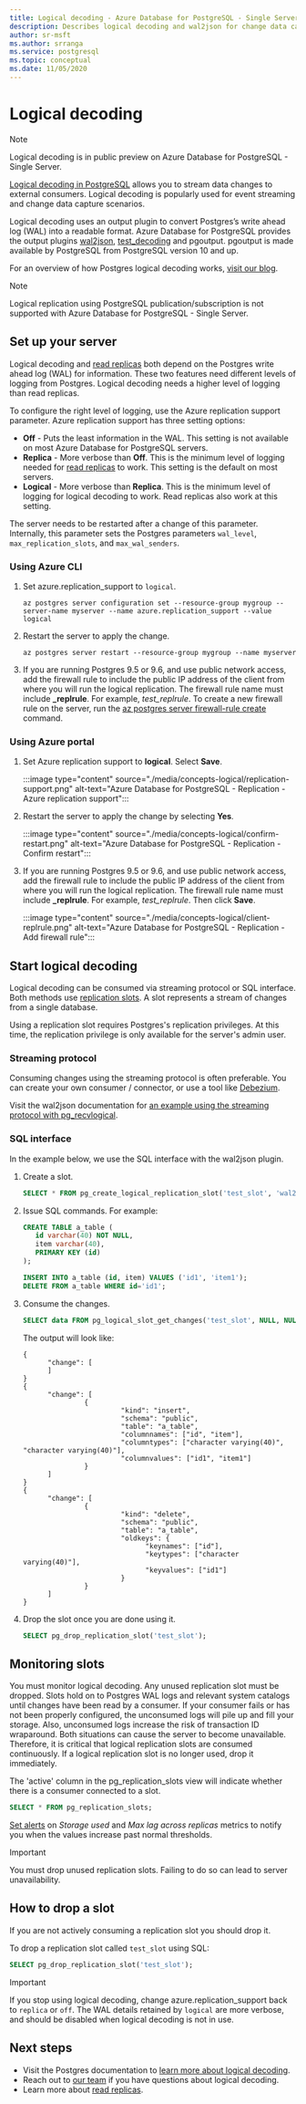 ```yaml
---
title: Logical decoding - Azure Database for PostgreSQL - Single Server
description: Describes logical decoding and wal2json for change data capture in Azure Database for PostgreSQL - Single Server
author: sr-msft
ms.author: srranga
ms.service: postgresql
ms.topic: conceptual
ms.date: 11/05/2020
---
```


# Logical decoding
 
> [!NOTE]
> Logical decoding is in public preview on Azure Database for PostgreSQL - Single Server.

[Logical decoding in PostgreSQL](https://www.postgresql.org/docs/current/logicaldecoding.html) allows you to stream data changes to external consumers. Logical decoding is popularly used for event streaming and change data capture scenarios.

Logical decoding uses an output plugin to convert Postgres’s write ahead log (WAL) into a readable format. Azure Database for PostgreSQL provides the output plugins [wal2json](https://github.com/eulerto/wal2json), [test_decoding](https://www.postgresql.org/docs/current/test-decoding.html) and pgoutput. pgoutput is made available by PostgreSQL from PostgreSQL version 10 and up.

For an overview of how Postgres logical decoding works, [visit our blog](https://techcommunity.microsoft.com/t5/azure-database-for-postgresql/change-data-capture-in-postgres-how-to-use-logical-decoding-and/ba-p/1396421). 

> [!NOTE]
> Logical replication using PostgreSQL publication/subscription is not supported with Azure Database for PostgreSQL - Single Server.


## Set up your server 
Logical decoding and [read replicas](concepts-read-replicas.md) both depend on the Postgres write ahead log (WAL) for information. These two features need different levels of logging from Postgres. Logical decoding needs a higher level of logging than read replicas.

To configure the right level of logging, use the Azure replication support parameter. Azure replication support has three setting options:

* **Off** - Puts the least information in the WAL. This setting is not available on most Azure Database for PostgreSQL servers.  
* **Replica** - More verbose than **Off**. This is the minimum level of logging needed for [read replicas](concepts-read-replicas.md) to work. This setting is the default on most servers.
* **Logical** - More verbose than **Replica**. This is the minimum level of logging for logical decoding to work. Read replicas also work at this setting.

The server needs to be restarted after a change of this parameter. Internally, this parameter sets the Postgres parameters `wal_level`, `max_replication_slots`, and `max_wal_senders`.

### Using Azure CLI

1. Set azure.replication_support to `logical`.
   ```azurecli-interactive
   az postgres server configuration set --resource-group mygroup --server-name myserver --name azure.replication_support --value logical
   ``` 

2. Restart the server to apply the change.
   ```azurecli-interactive
   az postgres server restart --resource-group mygroup --name myserver
   ```
3. If you are running Postgres 9.5 or 9.6, and use public network access, add the firewall rule to include the public IP address of the client from where you will run the logical replication. The firewall rule name must include **_replrule**. For example, *test_replrule*. To create a new firewall rule on the server, run the [az postgres server firewall-rule create](/cli/azure/postgres/server/firewall-rule) command. 

### Using Azure portal

1. Set Azure replication support to **logical**. Select **Save**.

   :::image type="content" source="./media/concepts-logical/replication-support.png" alt-text="Azure Database for PostgreSQL - Replication - Azure replication support":::

2. Restart the server to apply the change by selecting **Yes**.

   :::image type="content" source="./media/concepts-logical/confirm-restart.png" alt-text="Azure Database for PostgreSQL - Replication - Confirm restart":::

3. If you are running Postgres 9.5 or 9.6, and use public network access, add the firewall rule to include the public IP address of the client from where you will run the logical replication. The firewall rule name must include **_replrule**. For example, *test_replrule*. Then click **Save**.

   :::image type="content" source="./media/concepts-logical/client-replrule.png" alt-text="Azure Database for PostgreSQL - Replication - Add firewall rule":::

## Start logical decoding

Logical decoding can be consumed via streaming protocol or SQL interface. Both methods use [replication slots](https://www.postgresql.org/docs/current/logicaldecoding-explanation.html#LOGICALDECODING-REPLICATION-SLOTS). A slot represents a stream of changes from a single database.

Using a replication slot requires Postgres's replication privileges. At this time, the replication privilege is only available for the server's admin user. 

### Streaming protocol
Consuming changes using the streaming protocol is often preferable. You can create your own consumer / connector, or use a tool like [Debezium](https://debezium.io/). 

Visit the wal2json documentation for [an example using the streaming protocol with pg_recvlogical](https://github.com/eulerto/wal2json#pg_recvlogical).


### SQL interface
In the example below, we use the SQL interface with the wal2json plugin.
 
1. Create a slot.
   ```SQL
   SELECT * FROM pg_create_logical_replication_slot('test_slot', 'wal2json');
   ```
 
2. Issue SQL commands. For example:
   ```SQL
   CREATE TABLE a_table (
      id varchar(40) NOT NULL,
      item varchar(40),
      PRIMARY KEY (id)
   );
   
   INSERT INTO a_table (id, item) VALUES ('id1', 'item1');
   DELETE FROM a_table WHERE id='id1';
   ```

3. Consume the changes.
   ```SQL
   SELECT data FROM pg_logical_slot_get_changes('test_slot', NULL, NULL, 'pretty-print', '1');
   ```

   The output will look like:
   ```
   {
         "change": [
         ]
   }
   {
         "change": [
                  {
                           "kind": "insert",
                           "schema": "public",
                           "table": "a_table",
                           "columnnames": ["id", "item"],
                           "columntypes": ["character varying(40)", "character varying(40)"],
                           "columnvalues": ["id1", "item1"]
                  }
         ]
   }
   {
         "change": [
                  {
                           "kind": "delete",
                           "schema": "public",
                           "table": "a_table",
                           "oldkeys": {
                                 "keynames": ["id"],
                                 "keytypes": ["character varying(40)"],
                                 "keyvalues": ["id1"]
                           }
                  }
         ]
   }
   ```

4. Drop the slot once you are done using it.
   ```SQL
   SELECT pg_drop_replication_slot('test_slot'); 
   ```


## Monitoring slots

You must monitor logical decoding. Any unused replication slot must be dropped. Slots hold on to Postgres WAL logs and relevant system catalogs until changes have been read by a consumer. If your consumer fails or has not been properly configured, the unconsumed logs will pile up and fill your storage. Also, unconsumed logs increase the risk of transaction ID wraparound. Both situations can cause the server to become unavailable. Therefore, it is critical that logical replication slots are consumed continuously. If a logical replication slot is no longer used, drop it immediately.

The 'active' column in the pg_replication_slots view will indicate whether there is a consumer connected to a slot.
```SQL
SELECT * FROM pg_replication_slots;
```

[Set alerts](howto-alert-on-metric.md) on *Storage used* and *Max lag across replicas* metrics to notify you when the values increase past normal thresholds. 

> [!IMPORTANT]
> You must drop unused replication slots. Failing to do so can lead to server unavailability.

## How to drop a slot
If you are not actively consuming a replication slot you should drop it.

To drop a replication slot called `test_slot` using SQL:
```SQL
SELECT pg_drop_replication_slot('test_slot');
```

> [!IMPORTANT]
> If you stop using logical decoding, change azure.replication_support back to `replica` or `off`. The WAL details retained by `logical` are more verbose, and should be disabled when logical decoding is not in use. 

 
## Next steps

* Visit the Postgres documentation to [learn more about logical decoding](https://www.postgresql.org/docs/current/logicaldecoding-explanation.html).
* Reach out to [our team](mailto:AskAzureDBforPostgreSQL@service.microsoft.com) if you have questions about logical decoding.
* Learn more about [read replicas](concepts-read-replicas.md).

